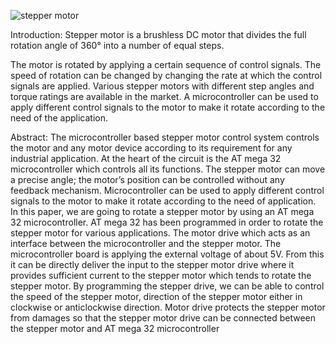 ![stepper motor](https://user-images.githubusercontent.com/101355443/165083432-6fc94a37-2f0a-4222-a8d8-9a13a469647d.jpg)


Introduction:
Stepper motor is a brushless DC motor that divides the full rotation angle of 360° into a number of equal steps.

The motor is rotated by applying a certain sequence of control signals. The speed of rotation can be changed by changing the rate at which the control signals are applied.
Various stepper motors with different step angles and torque ratings are available in the market.
A microcontroller can be used to apply different control signals to the motor to make it rotate according to the need of the application.

Abstract:
The microcontroller based stepper motor control system controls the motor and any motor device according to its requirement for any industrial application. At the heart of the circuit is the AT mega 32 microcontroller which controls all its functions. The stepper motor can move a precise angle; the motor’s position can be controlled without any feedback mechanism. Microcontroller can be used to apply different control signals to the motor to make it rotate according to the need of application. In this paper, we are going to rotate a stepper motor by using an AT mega 32 microcontroller. AT mega 32 has been programmed in order to rotate the stepper motor for various applications. The motor drive which acts as an interface between the microcontroller and the stepper motor. The microcontroller board is applying the external voltage of about 5V. From this it can be directly deliver the input to the stepper motor drive where it provides sufficient current to the stepper motor which tends to rotate the stepper motor. By programming the stepper drive, we can be able to control the speed of the stepper motor, direction of the stepper motor either in clockwise or anticlockwise direction. Motor drive protects the stepper motor from damages so that the stepper motor drive can be connected between the stepper motor and AT mega 32 microcontroller

